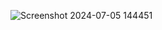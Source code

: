 ![Screenshot 2024-07-05 144451](https://github.com/santhoshkumar24263/css-page/assets/127171952/459654c5-dbae-4e5f-a2e0-c0d18142ac70)
